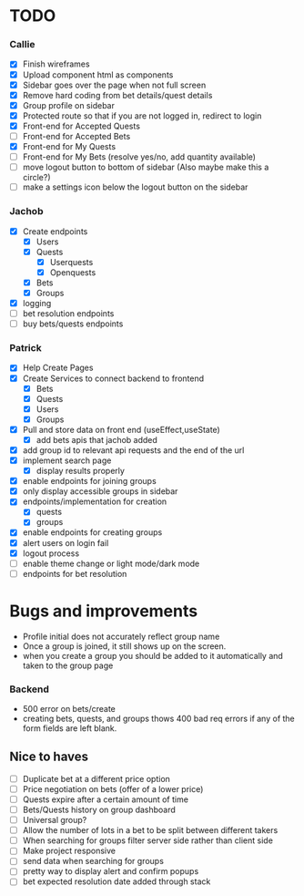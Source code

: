 # TODO
### Callie
- [x] Finish wireframes
- [x] Upload component html as components
- [x] Sidebar goes over the page when not full screen
- [x] Remove hard coding from bet details/quest details
- [x] Group profile on sidebar
- [x] Protected route so that if you are not logged in, redirect to login 
- [x] Front-end for Accepted Quests
- [ ] Front-end for Accepted Bets
- [x] Front-end for My Quests
- [ ] Front-end for My Bets (resolve yes/no, add quantity available)
- [ ] move logout button to bottom of sidebar (Also maybe make this a circle?)
- [ ] make a settings icon below the logout button on the sidebar

### Jachob
- [x] Create endpoints
    - [x] Users
    - [x] Quests
        - [x] Userquests
        - [x] Openquests
    - [x] Bets
    - [x] Groups
- [x] logging
- [ ] bet resolution endpoints
- [ ] buy bets/quests endpoints

### Patrick
- [x] Help Create Pages
- [x] Create Services to connect backend to frontend
    - [x] Bets
    - [x] Quests
    - [x] Users
    - [x] Groups
- [x] Pull and store data on front end (useEffect,useState)
    - [x] add bets apis that jachob added
- [x] add group id to relevant api requests and the end of the url
- [x] implement search page
    - [x] display results properly
- [x] enable endpoints for joining groups
- [x] only display accessible groups in sidebar
- [x] endpoints/implementation for creation
    - [x] quests
    - [x] groups
- [x] enable endpoints for creating groups
- [x] alert users on login fail
- [x] logout process
- [ ] enable theme change or light mode/dark mode
- [ ] endpoints for bet resolution

# Bugs and improvements
- Profile initial does not accurately reflect group name
- Once a group is joined, it still shows up on the screen.
- when you create a group you should be added to it automatically and taken to the group page
### Backend
- 500 error on bets/create
- creating bets, quests, and groups thows 400 bad req errors if any of the form fields are left blank.

## Nice to haves
- [ ] Duplicate bet at a different price option
- [ ] Price negotiation on bets (offer of a lower price)
- [ ] Quests expire after a certain amount of time
- [ ] Bets/Quests history on group dashboard
- [ ] Universal group?
- [ ] Allow the number of lots in a bet to be split between different takers
- [ ] When searching for groups filter server side rather than client side
- [ ] Make project responsive
- [ ] send data when searching for groups
- [ ] pretty way to display alert and confirm popups
- [ ] bet expected resolution date added through stack